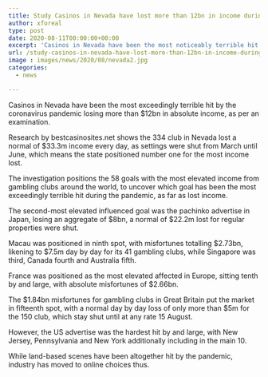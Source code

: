 ```yaml
---
title: Study Casinos in Nevada have lost more than 12bn in income during pandemic
author: xforeal 
type: post
date: 2020-08-11T00:00:00+00:00
excerpt: 'Casinos in Nevada have been the most noticeably terrible hit by the coronavirus pandemic losing more than $12bn in complete income, as per a study '
url: /study-casinos-in-nevada-have-lost-more-than-12bn-in-income-during-pandemic/
image : images/news/2020/08/nevada2.jpg
categories:
  - news

---
```

Casinos in Nevada have been the most exceedingly terrible hit by the coronavirus pandemic losing more than $12bn in absolute income, as per an examination. 

Research by bestcasinosites.net shows the 334 club in Nevada lost a normal of $33.3m income every day, as settings were shut from March until June, which means the state positioned number one for the most income lost. 

The investigation positions the 58 goals with the most elevated income from gambling clubs around the world, to uncover which goal has been the most exceedingly terrible hit during the pandemic, as far as lost income. 

The second-most elevated influenced goal was the pachinko advertise in Japan, losing an aggregate of $8bn, a normal of $22.2m lost for regular properties were shut. 

Macau was positioned in ninth spot, with misfortunes totalling $2.73bn, likening to $7.5m day by day for its 41 gambling clubs, while Singapore was third, Canada fourth and Australia fifth. 

France was positioned as the most elevated affected in Europe, sitting tenth by and large, with absolute misfortunes of $2.66bn. 

The $1.84bn misfortunes for gambling clubs in Great Britain put the market in fifteenth spot, with a normal day by day loss of only more than $5m for the 150 club, which stay shut until at any rate 15 August. 

However, the US advertise was the hardest hit by and large, with New Jersey, Pennsylvania and New York additionally including in the main 10. 

While land-based scenes have been altogether hit by the pandemic, industry has moved to online choices thus.